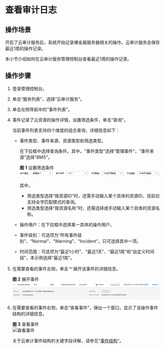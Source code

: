 # 查看审计日志<a name="bms_01_0084"></a>

## 操作场景<a name="section78449211766"></a>

开启了云审计服务后，系统开始记录裸金属服务器相关的操作。云审计服务会保存最近1周的操作记录。

本小节介绍如何在云审计服务管理控制台查看最近1周的操作记录。

## 操作步骤<a name="section16188469618"></a>

1.  登录管理控制台。
2.  单击“服务列表”，选择“云审计服务”。
3.  单击左侧导航中的“事件列表”。
4.  事件记录了云资源的操作详情，设置筛选条件，单击“查询”。

    当前事件列表支持四个维度的组合查询，详细信息如下：

    -   事件类型、事件来源、资源类型和筛选类型。

        在下拉框中选择查询条件。其中，“事件类型”选择“管理事件”，“事件来源”选择“BMS”。

        **图 1**  设置筛选条件<a name="fig169541424747"></a>  
        ![](figures/设置筛选条件.png "设置筛选条件")

        其中，

        -   筛选类型选择“按资源ID”时，还需手动输入某个具体的资源ID，目前仅支持全字匹配模式的查询。
        -   筛选类型选择“按资源名称”时，还需选择或手动输入某个具体的资源名称。

    -   操作用户：在下拉框中选择某一具体的操作用户。
    -   事件级别：可选项为“所有事件级别”、“Normal”、“Warning”、“Incident”，只可选择其中一项。
    -   时间范围：可选项为“最近1小时”、“最近1天”、“最近1周”和“自定义时间段”，本示例选择“最近1周”。

5.  在需要查看的事件左侧，单击![](figures/1-6.png)展开该事件的详细信息。

    **图 2**  展开事件<a name="fig8562151102415"></a>  
    ![](figures/展开事件.png "展开事件")

6.  在需要查看的事件右侧，单击“查看事件”，弹出一个窗口，显示了该操作事件结构的详细信息。

    **图 3**  查看事件<a name="fig1828042382515"></a>  
    ![](figures/查看事件.png "查看事件")

    关于云审计事件结构的关键字段详解，请参见“[事件结构](https://support.huaweicloud.com/usermanual-cts/cts_03_0010.html)”。


